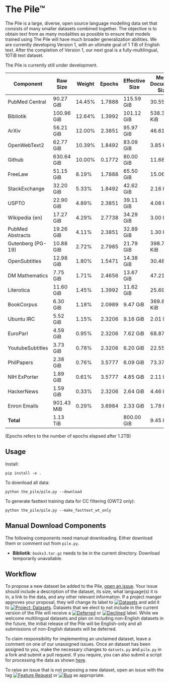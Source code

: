 # The Pile™

The Pile is a large, diverse, open source language modelling data set that consists of many smaller datasets combined together. The objective is to obtain text from as many modalities as possible to ensure that models trained using The Pile will have much broader generalization abilities. We are currently developing Version 1, with an ultimate goal of 1 TiB of English text. After the completion of Version 1, our next goal is a fully-multilingual, 10TiB text dataset.

The Pile is currently still under development.


|    Component    | Raw Size |Weight|Epochs|Effective Size|Mean Document Size|
|-----------------|----------|------|-----:|--------------|------------------|
|PubMed Central   |90.27 GiB |14.45%|1.7888|115.59 GiB    |30.55 KiB         |
|Bibliotik        |100.96 GiB|12.64%|1.3992|101.12 GiB    |538.36 KiB        |
|ArXiv            |56.21 GiB |12.00%|2.3851|95.97 GiB     |46.61 KiB         |
|OpenWebText2     |62.77 GiB |10.39%|1.8492|83.09 GiB     |3.85 KiB          |
|Github           |630.64 GiB|10.00%|0.1772|80.00 GiB     |11.68 KiB         |
|FreeLaw          |51.15 GiB |8.19% |1.7888|65.50 GiB     |15.06 KiB         |
|StackExchange    |32.20 GiB |5.33% |1.8492|42.62 GiB     |2.16 KiB          |
|USPTO            |22.90 GiB |4.89% |2.3851|39.11 GiB     |4.08 KiB          |
|Wikipedia (en)   |17.27 GiB |4.29% |2.7738|34.29 GiB     |3.00 KiB          |
|PubMed Abstracts |19.26 GiB |4.11% |2.3851|32.89 GiB     |1.30 KiB          |
|Gutenberg (PG-19)|10.88 GiB |2.72% |2.7985|21.79 GiB     |398.73 KiB        |
|OpenSubtitles    |12.98 GiB |1.80% |1.5471|14.38 GiB     |30.48 KiB         |
|DM Mathematics   |7.75 GiB  |1.71% |2.4656|13.67 GiB     |47.21 MiB         |
|Literotica       |11.60 GiB |1.45% |1.3992|11.62 GiB     |25.69 KiB         |
|BookCorpus       |6.30 GiB  |1.18% |2.0989|9.47 GiB      |369.87 KiB        |
|Ubuntu IRC       |5.52 GiB  |1.15% |2.3206|9.16 GiB      |2.01 MiB          |
|EuroParl         |4.59 GiB  |0.95% |2.3206|7.62 GiB      |68.87 KiB         |
|YoutubeSubtitles |3.73 GiB  |0.78% |2.3206|6.20 GiB      |22.55 KiB         |
|PhilPapers       |2.38 GiB  |0.76% |3.5777|6.09 GiB      |73.37 KiB         |
|NIH ExPorter     |1.89 GiB  |0.61% |3.5777|4.85 GiB      |2.11 KiB          |
|HackerNews       |1.59 GiB  |0.33% |2.3206|2.64 GiB      |4.46 KiB          |
|Enron Emails     |901.43 MiB|0.29% |3.6984|2.33 GiB      |1.78 KiB          |
|**Total**        |1.13 TiB  |      |      |800.00 GiB    |9.45 KiB          |




(Epochs refers to the number of epochs elapsed after 1.2TB)


## Usage


Install:

```
pip install -e .
```

To download all data:
```
python the_pile/pile.py --download
```

To generate fasttext training data for CC filtering (OWT2 only):
```
python the_pile/pile.py --make_fasttext_wt_only
```

## Manual Download Components

The following components need manual downloading. Either download them or comment out from `pile.py`. 

 - **Bibliotik**: `books3.tar.gz` needs to be in the current directory. Download temporarily unavailable.

## Workflow

To propose a new dataset be added to the Pile, [open an issue](https://github.com/EleutherAI/The-Pile/issues/new). Your issue should include a description of the dataset, its size, what language(s) it is in, a link to the data, and any other relevant information. If a project manger approves your proposal, they will change its label to [![Datasets](https://img.shields.io/github/labels/EleutherAI/The-Pile/Dataset)](https://github.com/EleutherAI/The-Pile/labels/Dataset) and add it to [![Project: Datasets](https://img.shields.io/badge/Project-Datasets-lightgrey)](https://github.com/EleutherAI/The-Pile/projects/2). Datasets that we elect to not include in the current version of the Pile will receive a [![Deferred](https://img.shields.io/github/labels/EleutherAI/The-Pile/Deferred%20to%20v2)](https://github.com/EleutherAI/The-Pile/labels/Deferred%20to%20v2) or [![Declined](https://img.shields.io/github/labels/EleutherAI/The-Pile/Declined)](https://github.com/EleutherAI/The-Pile/labels/Declined) label. While we welcome multilingual  datasets and plan on including non-English datasets in the future, the initial release of the Pile will be English-only and all submissions of non-English datasets will be deferred.

To claim responsibility for implementing an unclaimed dataset, leave a comment on one of our unassigned issues. Once an dataset has been assigned to you, make the necessary changes to `datsets.py` and `pile.py` in a fork and submit a pull request. If you require, you can also submit a script for processing the data as shown [here](https://github.com/EleutherAI/pile_enron_emails).

To raise an issue that is not proposing a new dataset, open an issue with the tag [![Feature Request](https://img.shields.io/github/labels/EleutherAI/The-Pile/Feature%20Request)](https://github.com/EleutherAI/The-Pile/labels/Feature%20Request) or [![Bug](https://img.shields.io/github/labels/EleutherAI/The-Pile/Bug)](https://github.com/EleutherAI/The-Pile/labels/Bug) as appropriate.

